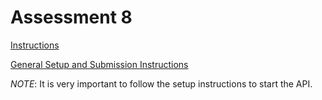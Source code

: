 # Assessment 8

[Instructions](https://docs.google.com/document/d/1iv3PX2EN6cAutj_Mk8Hlv6p4ERk3BY_otrf2hCFP0Hw/preview)

[General Setup and Submission Instructions](https://docs.google.com/document/d/1dGeWw-KymeDLfbdfS0akcn15CyBOHigqykSU8sOtlaE/preview)

*NOTE*: It is very important to follow the setup instructions to start the API.
